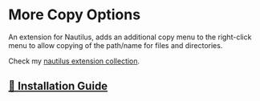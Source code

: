 # More Copy Options

An extension for Nautilus, adds an additional copy menu to the right-click menu to allow copying of the path/name for files and directories.

Check my [nautilus extension collection](https://github.com/SimBoi/nautilus-extension-collection).

## [🚀 Installation Guide](https://github.com/SimBoi/nautilus-extension-collection/blob/main/README.md)

